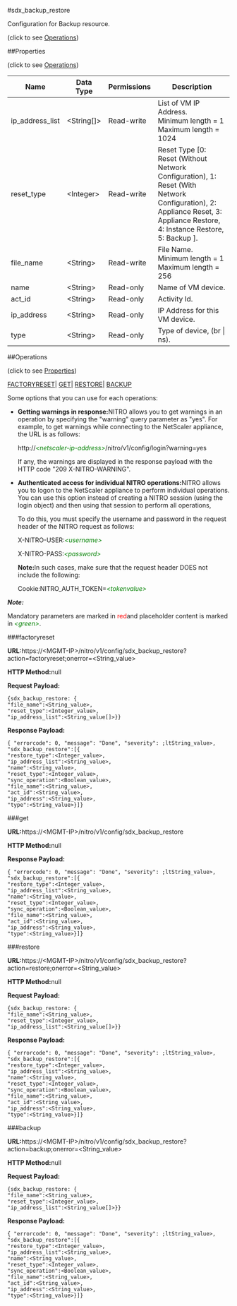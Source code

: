 #sdx_backup_restore



Configuration for Backup resource.

<span>(click to see [Operations](#operations))</span>



##Properties 

<span>(click to see [Operations](#operations))</span>





<table><thead><tr><th>Name</th><th>Data Type</th><th>Permissions</th><th>Description</th></tr></thead><tbody><tr><td>ip_address_list</td><td>&lt;String[]></td><td>Read-write</td><td>List of VM IP Address.<br>Minimum length = 1<br>Maximum length = 1024</td></tr><tr><td>reset_type</td><td>&lt;Integer></td><td>Read-write</td><td>Reset Type [0: Reset (Without Network Configuration), 1: Reset (With Network Configuration), 2: Appliance Reset, 3: Appliance Restore, 4: Instance Restore, 5: Backup ].</td></tr><tr><td>file_name</td><td>&lt;String></td><td>Read-write</td><td>File Name.<br>Minimum length = 1<br>Maximum length = 256</td></tr><tr><td>name</td><td>&lt;String></td><td>Read-only</td><td>Name of VM device.</td></tr><tr><td>act_id</td><td>&lt;String></td><td>Read-only</td><td>Activity Id.</td></tr><tr><td>ip_address</td><td>&lt;String></td><td>Read-only</td><td>IP Address for this VM device.</td></tr><tr><td>type</td><td>&lt;String></td><td>Read-only</td><td>Type of device, (br | ns).</td></tr></tbody></table>

##Operations 

<span>(click to see [Properties](#properties))</span>





[FACTORYRESET](#factory)| [GET](#get)| [RESTORE](#re)| [BACKUP](#b)





Some options that you can use for each operations:

<ul><li><p><b>Getting warnings in response:</b>NITRO allows you to get warnings in an operation by specifying the "warning" query parameter as "yes". For example, to get warnings while connecting to the NetScaler appliance, the URL is as follows:</p><p>http://<span style="color:green;font-style:italic;">&lt;netscaler-ip-address&gt;</span>/nitro/v1/config/login?warning=yes</p><p>If any, the warnings are displayed in the response payload with the HTTP code "209 X-NITRO-WARNING".</p></li><li><p><b>Authenticated access for individual NITRO operations:</b>NITRO allows you to logon to the NetScaler appliance to perform individual operations. You can use this option instead of creating a NITRO session (using the login object) and then using that session to perform all operations,</p><p>To do this, you must specify the username and password in the request header of the NITRO request as follows:</p><p>X-NITRO-USER:<span style="color:green;font-style:italic;">&lt;username&gt;</span></p><p>X-NITRO-PASS:<span style="color:green;font-style:italic;">&lt;password&gt;</span></p><p><b>Note:</b>In such cases, make sure that the request header DOES not include the following:</p><p>Cookie:NITRO_AUTH_TOKEN=<span style="color:green;font-style:italic;">&lt;tokenvalue&gt;</span></p></li></ul>







***Note:*** 

Mandatory parameters are marked in <span style="color:#FF0000;">red</span>and placeholder content is marked in <span style="color:green;font-style:italic">&lt;green&gt;</span>.



###factoryreset







<b>URL:</b>https://&lt;MGMT-IP&gt;/nitro/v1/config/sdx_backup_restore?action=factoryreset;onerror=&lt;String_value&gt;

<b>HTTP Method:</b>null

<b>Request Payload: </b>
```
{sdx_backup_restore: {
"file_name":<String_value>,
"reset_type":<Integer_value>,
"ip_address_list":<String_value[]>}}
```

<b>Response Payload: </b>
```
{ "errorcode": 0, "message": "Done", "severity": ;ltString_value>, "sdx_backup_restore":[{
"restore_type":<Integer_value>,
"ip_address_list":<String_value>,
"name":<String_value>,
"reset_type":<Integer_value>,
"sync_operation":<Boolean_value>,
"file_name":<String_value>,
"act_id":<String_value>,
"ip_address":<String_value>,
"type":<String_value>}]}
```







###get







<b>URL:</b>https://&lt;MGMT-IP&gt;/nitro/v1/config/sdx_backup_restore

<b>HTTP Method:</b>null

<b>Response Payload: </b>
```
{ "errorcode": 0, "message": "Done", "severity": ;ltString_value>, "sdx_backup_restore":[{
"restore_type":<Integer_value>,
"ip_address_list":<String_value>,
"name":<String_value>,
"reset_type":<Integer_value>,
"sync_operation":<Boolean_value>,
"file_name":<String_value>,
"act_id":<String_value>,
"ip_address":<String_value>,
"type":<String_value>}]}
```







###restore







<b>URL:</b>https://&lt;MGMT-IP&gt;/nitro/v1/config/sdx_backup_restore?action=restore;onerror=&lt;String_value&gt;

<b>HTTP Method:</b>null

<b>Request Payload: </b>
```
{sdx_backup_restore: {
"file_name":<String_value>,
"reset_type":<Integer_value>,
"ip_address_list":<String_value[]>}}
```

<b>Response Payload: </b>
```
{ "errorcode": 0, "message": "Done", "severity": ;ltString_value>, "sdx_backup_restore":[{
"restore_type":<Integer_value>,
"ip_address_list":<String_value>,
"name":<String_value>,
"reset_type":<Integer_value>,
"sync_operation":<Boolean_value>,
"file_name":<String_value>,
"act_id":<String_value>,
"ip_address":<String_value>,
"type":<String_value>}]}
```







###backup







<b>URL:</b>https://&lt;MGMT-IP&gt;/nitro/v1/config/sdx_backup_restore?action=backup;onerror=&lt;String_value&gt;

<b>HTTP Method:</b>null

<b>Request Payload: </b>
```
{sdx_backup_restore: {
"file_name":<String_value>,
"reset_type":<Integer_value>,
"ip_address_list":<String_value[]>}}
```

<b>Response Payload: </b>
```
{ "errorcode": 0, "message": "Done", "severity": ;ltString_value>, "sdx_backup_restore":[{
"restore_type":<Integer_value>,
"ip_address_list":<String_value>,
"name":<String_value>,
"reset_type":<Integer_value>,
"sync_operation":<Boolean_value>,
"file_name":<String_value>,
"act_id":<String_value>,
"ip_address":<String_value>,
"type":<String_value>}]}
```







